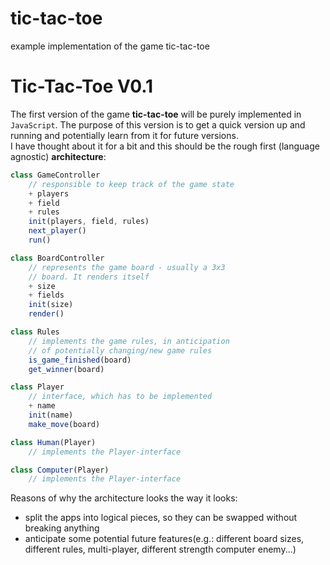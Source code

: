 tic-tac-toe
===========

example implementation of the game tic-tac-toe


# Tic-Tac-Toe V0.1
The first version of the game **tic-tac-toe** will be purely implemented in `JavaScript`. The purpose of this version is to get a quick version up and running and potentially learn from it for future versions.  
I have thought about it for a bit and this should be the rough first (language agnostic) **architecture**:
```javascript
class GameController
    // responsible to keep track of the game state
    + players
    + field
    + rules
    init(players, field, rules)
    next_player()
    run()

class BoardController
    // represents the game board - usually a 3x3
    // board. It renders itself
    + size
    + fields
    init(size)
    render()

class Rules
    // implements the game rules, in anticipation 
    // of potentially changing/new game rules
    is_game_finished(board)
    get_winner(board)

class Player
    // interface, which has to be implemented
    + name
    init(name)
    make_move(board)

class Human(Player)
    // implements the Player-interface

class Computer(Player)
    // implements the Player-interface
```

Reasons of why the architecture looks the way it looks:
* split the apps into logical pieces, so they can be swapped without breaking anything
* anticipate some potential future features(e.g.: different board sizes, different rules, multi-player, different strength computer enemy...)
